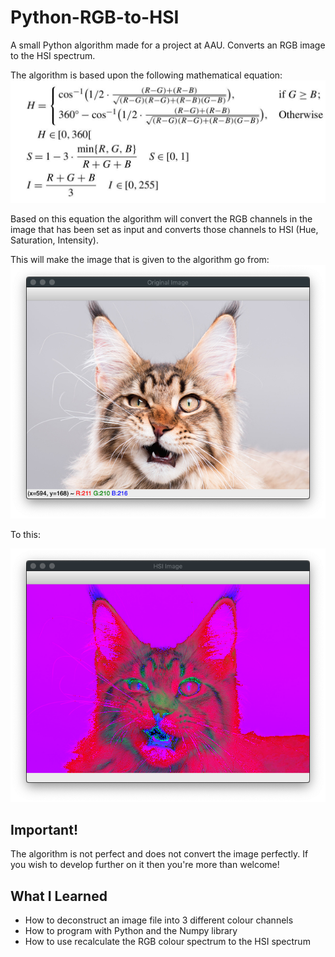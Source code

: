 # Python-RGB-to-HSI
A small Python algorithm made for a project at AAU. Converts an RGB image to the HSI spectrum. 

The algorithm is based upon the following mathematical equation:
![alt text](https://github.com/SVLaursen/Python-RGB-to-HSI/blob/master/additional_images/math.jpg?raw=true)

Based on this equation the algorithm will convert the RGB channels in the image that has been set as input and converts those channels to HSI (Hue, Saturation, Intensity). 

This will make the image that is given to the algorithm go from:
![alt text](https://github.com/SVLaursen/Python-RGB-to-HSI/blob/master/additional_images/OriginalImage.png?raw=true)

To this:

![alt text](https://github.com/SVLaursen/Python-RGB-to-HSI/blob/master/additional_images/HSI_Image.png?raw=true)

## Important!
The algorithm is not perfect and does not convert the image perfectly. If you wish to develop further on it then you're more than welcome!

## What I Learned
- How to deconstruct an image file into 3 different colour channels
- How to program with Python and the Numpy library
- How to use recalculate the RGB colour spectrum to the HSI spectrum
